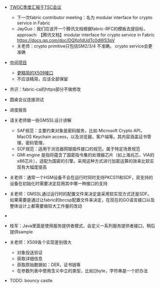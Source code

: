 - [TWGC季度汇报于TSC会议](https://wiki.hyperledger.org/display/HYP/2020+Q2+Technical+Working+Group+China)
   - 下一次fabric contributor meeting：名为 modular interface for crypto service in Fabric
   - JayGuo：我们应该开一个腾讯文档根据fabric-RFC的模板去提目标， approach: 【腾讯文档】modular interface for crypto service in Fabric
https://docs.qq.com/doc/DQXp1dUdTc0dWS3pV
   - 关老师：crypto primitive只包括SM2/3/4 不准确， crypto service会更准确

- [中间项目](https://github.com/Hyperledger-TWGC/fabric-gm-plugins)
   - [更精简的X509接口](https://github.com/Hyperledger-TWGC/fabric-gm-plugins/blob/eb97e5c7a29c192408f1d2e94fffdfa1c5572c57/interfaces.go#L13)
   - 不应该精简，应该全部保留
- 共识：fabric-ca的https部分不做修改
- 圆桌会议连接测试
- 进度报告
- 请关老师做一些GMSSL设计讲解
  - SAF规范：主要约束对象是密码服务，比如 Microsoft Crypto API， MacOS Keychain access，以及浏览器，客户端等。其内容涵盖证书管理，密码管理，
  - SOF规范：适用于浏览器网银插件接口的规范，属于特定场景规范
  - GMI engine 是指将蕴含了国密指令集的处理器芯片（如上海兆芯，VIA的x86芯片），适配为国密的引擎。采用这种方式进行加密运算的效率比软实现有大幅度提高
- 关老师：通常一个HSM设备不会在运行时同时支持PKCS11和SDF，双支持的设备在初始化时需要决定启用其中哪一种接口的支持
- 关老师：GMSSL通过运行时的配置文件来决定是采用软实现方式还是SDF。如果需要是通过让fabric的bccsp配置文件来决定，在现在的GO语言接口以及整体设计上都需要做较大工作量的改动
- 
- 桂军：Java里面是使用服务提供者模式，会定义一系列服务提供者接口，稍后提供sample
- 关老师：X509各个实现差别很大
  - 对象投送验证
  - 获取详细信息
  - 获取原始数据如：DER，证书链等
  - 在参数列表中使用含义中立的类型，比如[]byte，字符串是一个好办法
- TODO: bouncy castle

